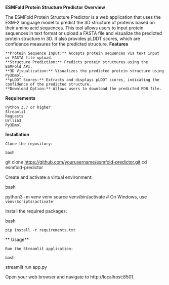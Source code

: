 **ESMFold Protein Structure Predictor**
**Overview**

The ESMFold Protein Structure Predictor is a web application that uses the ESM-2 language model to predict the 3D structure of proteins based on their amino acid sequences. This tool allows users to input protein sequences in text format or upload a FASTA file and visualize the predicted protein structure in 3D. It also provides pLDDT scores, which are confidence measures for the predicted structure.
**Features**

    **Protein Sequence Input:** Accepts protein sequences via text input or FASTA file upload.
    **Structure Prediction:** Predicts protein structures using the ESMFold API.
    **3D Visualization:** Visualizes the predicted protein structure using Py3Dmol.
    **pLDDT Scores:** Extracts and displays pLDDT scores, indicating the confidence of the predicted structure.
    **Download Option:** Allows users to download the predicted PDB file.

**Requirements**

    Python 3.7 or higher
    Streamlit
    Requests
    Urllib3
    Py3Dmol

**Installation**

    Clone the repository:

    bash

git clone https://github.com/yourusername/esmfold-predictor.git
cd esmfold-predictor

Create and activate a virtual environment:

bash

python3 -m venv venv
source venv/bin/activate  # On Windows, use `venv\Scripts\activate`

Install the required packages:

bash

    pip install -r requirements.txt
**
Usage**

    Run the Streamlit application:

    bash

streamlit run app.py

Open your web browser and navigate to http://localhost:8501.
